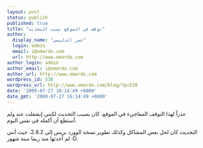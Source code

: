 ```yaml
---
layout: post
status: publish
published: true
title: "توقف في الموقع بسبب التحديث"
author:
  display_name: "عمر الدليمي"
  login: admin
  email: i@omardo.com
  url: http://www.omardo.com
author_login: admin
author_email: i@omardo.com
author_url: http://www.omardo.com
wordpress_id: 538
wordpress_url: http://www.omardo.com/blog/?p=538
date: '2009-07-27 18:14:49 +0000'
date_gmt: '2009-07-27 16:14:49 +0000'
---
```

<p>عذراً لهذا التوقف المفاجيء في الموقع، كان بسبب التحديث لكنني إنشغلت عنه ولم أستطع أن أكمله في نفس اليوم.</p>
<p>التحديث كان لحل بعض المشاكل وكذلك تطوير نسخة الوورد بريس إلى 2.8.2، حيث أنني لم أحدثها منذ ربما ستة شهور :D.</p>
